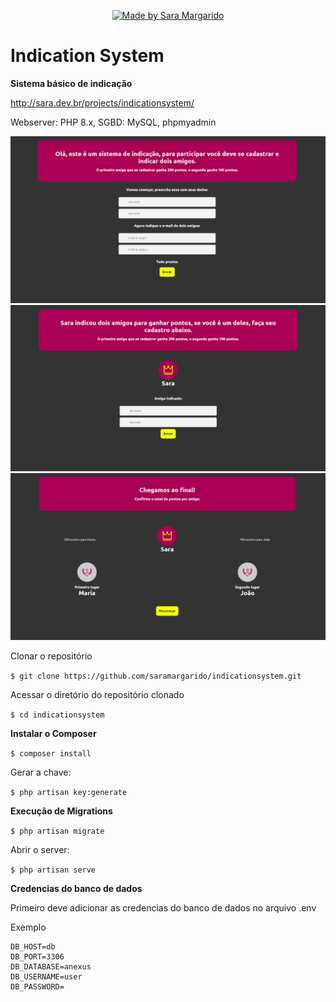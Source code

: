 <p align="center">

  <a href="https://www.linkedin.com/in/saramargarido/">
    <img alt="Made by Sara Margarido" src="https://img.shields.io/badge/Made%20by-Sara%20Margarido-%23cd505e">
  </a>

</p>

# Indication System
**Sistema básico de indicação**

http://sara.dev.br/projects/indicationsystem/

Webserver: PHP 8.x, SGBD: MySQL, phpmyadmin

![](images/001.png)
![](images/002.png)
![](images/003.png)

Clonar o repositório

`$ git clone https://github.com/saramargarido/indicationsystem.git`

Acessar o diretório do repositório clonado

`$ cd indicationsystem`

**Instalar o Composer**

`$ composer install`

Gerar a chave:

`$ php artisan key:generate`

**Execução de Migrations**

`$ php artisan migrate`

Abrir o server:

`$ php artisan serve`

**Credencias do banco de dados**

Primeiro deve adicionar as credencias do banco de dados no arquivo .env

Exemplo

```
DB_HOST=db
DB_PORT=3306
DB_DATABASE=anexus
DB_USERNAME=user
DB_PASSWORD=
```


